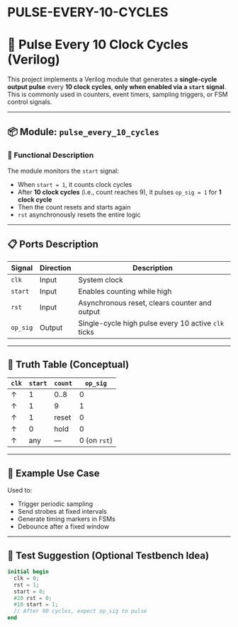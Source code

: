 # PULSE-EVERY-10-CYCLES

# 🔂 Pulse Every 10 Clock Cycles (Verilog)

This project implements a Verilog module that generates a **single-cycle output pulse** every **10 clock cycles**, **only when enabled via a `start` signal**. This is commonly used in counters, event timers, sampling triggers, or FSM control signals.

---

## 📦 Module: `pulse_every_10_cycles`

### 🧠 Functional Description

The module monitors the `start` signal:
- When `start = 1`, it counts clock cycles
- After **10 clock cycles** (i.e., count reaches 9), it pulses `op_sig = 1` for **1 clock cycle**
- Then the count resets and starts again
- `rst` asynchronously resets the entire logic

---

## 📋 Ports Description

| Signal    | Direction | Description                                          |
|-----------|-----------|------------------------------------------------------|
| `clk`     | Input     | System clock                                         |
| `start`   | Input     | Enables counting while high                          |
| `rst`     | Input     | Asynchronous reset, clears counter and output        |
| `op_sig`  | Output    | Single-cycle high pulse every 10 active `clk` ticks  |

---

## 🧮 Truth Table (Conceptual)

| `clk` | `start` | `count` | `op_sig` |
|-------|---------|---------|----------|
| ↑     | 1       | 0..8    | 0        |
| ↑     | 1       | 9       | 1        |
| ↑     | 1       | reset   | 0        |
| ↑     | 0       | hold    | 0        |
| ↑     | any     | —       | 0 (on `rst`) |

---

## 💾 Example Use Case

Used to:
- Trigger periodic sampling
- Send strobes at fixed intervals
- Generate timing markers in FSMs
- Debounce after a fixed window

---

## 🧪 Test Suggestion (Optional Testbench Idea)

```verilog
initial begin
  clk = 0;
  rst = 1;
  start = 0;
  #20 rst = 0;
  #10 start = 1;
  // After 90 cycles, expect op_sig to pulse
end
